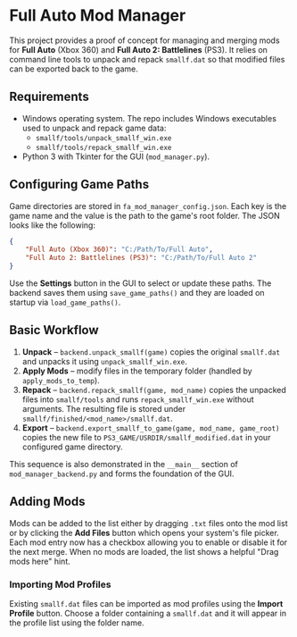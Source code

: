 # Full Auto Mod Manager

This project provides a proof of concept for managing and merging mods for **Full Auto** (Xbox 360) and **Full Auto 2: Battlelines** (PS3). It relies on command line tools to unpack and repack `smallf.dat` so that modified files can be exported back to the game.

## Requirements

- Windows operating system. The repo includes Windows executables used to unpack and repack game data:
  - `smallf/tools/unpack_smallf_win.exe`
  - `smallf/tools/repack_smallf_win.exe`
- Python 3 with Tkinter for the GUI (`mod_manager.py`).

## Configuring Game Paths

Game directories are stored in `fa_mod_manager_config.json`. Each key is the game name and the value is the path to the game's root folder. The JSON looks like the following:

```json
{
    "Full Auto (Xbox 360)": "C:/Path/To/Full Auto",
    "Full Auto 2: Battlelines (PS3)": "C:/Path/To/Full Auto 2"
}
```

Use the **Settings** button in the GUI to select or update these paths. The backend saves them using `save_game_paths()` and they are loaded on startup via `load_game_paths()`.

## Basic Workflow

1. **Unpack** – `backend.unpack_smallf(game)` copies the original `smallf.dat` and unpacks it using `unpack_smallf_win.exe`.
2. **Apply Mods** – modify files in the temporary folder (handled by `apply_mods_to_temp`).
3. **Repack** – `backend.repack_smallf(game, mod_name)` copies the unpacked files
   into `smallf/tools` and runs `repack_smallf_win.exe` without arguments. The
   resulting file is stored under `smallf/finished/<mod_name>/smallf.dat`.
4. **Export** – `backend.export_smallf_to_game(game, mod_name, game_root)` copies the new file to `PS3_GAME/USRDIR/smallf_modified.dat` in your configured game directory.

This sequence is also demonstrated in the `__main__` section of `mod_manager_backend.py` and forms the foundation of the GUI.

## Adding Mods

Mods can be added to the list either by dragging `.txt` files onto the mod list
or by clicking the **Add Files** button which opens your system's file picker.
Each mod entry now has a checkbox allowing you to enable or disable it for the
next merge. When no mods are loaded, the list shows a helpful "Drag mods here" hint.

### Importing Mod Profiles

Existing `smallf.dat` files can be imported as mod profiles using the **Import
Profile** button. Choose a folder containing a `smallf.dat` and it will appear
in the profile list using the folder name.
